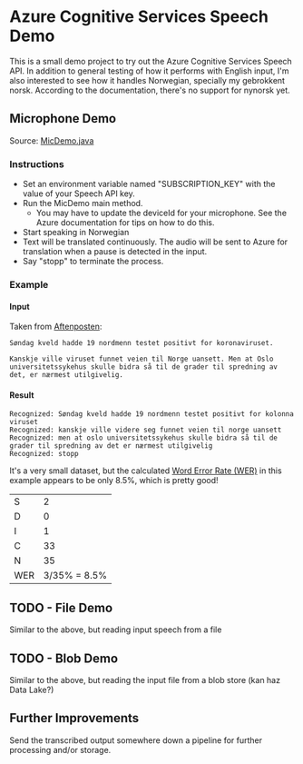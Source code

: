 # Azure Cognitive Services Speech Demo

This is a small demo project to try out the Azure Cognitive Services Speech API.
In addition to general testing of how it performs with English input, I'm also interested to see how it handles Norwegian, specially my gebrokkent norsk. According to the documentation, there's no support for nynorsk yet.

## Microphone Demo

Source: [MicDemo.java](src/main/java/com/garethwestern/azure/speech/MicDemo.java)

### Instructions

* Set an environment variable named "SUBSCRIPTION_KEY" with the value of your Speech API key.
* Run the MicDemo main method.
  * You may have to update the deviceId for your microphone. See the Azure documentation for tips on how to do this.
* Start speaking in Norwegian
* Text will be translated continuously. The audio will be sent to Azure for translation when a pause is detected in the input.
* Say "stopp" to terminate the process.

### Example

#### Input
Taken from [Aftenposten](https://www.aftenposten.no/meninger/kommentar/i/Jo4apm/norge-kan-stanse-koronaviruset-joacim-lund):
```
Søndag kveld hadde 19 nordmenn testet positivt for koronaviruset.

Kanskje ville viruset funnet veien til Norge uansett. Men at Oslo universitetssykehus skulle bidra så til de grader til spredning av det, er nærmest utilgivelig.
```

#### Result

```
Recognized: Søndag kveld hadde 19 nordmenn testet positivt for kolonna viruset
Recognized: kanskje ville videre seg funnet veien til norge uansett
Recognized: men at oslo universitetssykehus skulle bidra så til de grader til spredning av det er nærmest utilgivelig
Recognized: stopp
```

It's a very small dataset, but the calculated [Word Error Rate (WER)](https://docs.microsoft.com/en-us/azure/cognitive-services/speech-service/how-to-custom-speech-evaluate-data) in this example appears to be only 8.5%, which is pretty good!

|     |              |
|-----|--------------|
| S   | 2            |
| D   | 0            |
| I   | 1            |
| C   | 33           |
| N   | 35           |
| WER | 3/35% = 8.5% |

## TODO - File Demo

Similar to the above, but reading input speech from a file

## TODO - Blob Demo

Similar to the above, but reading the input file from a blob store (kan haz Data Lake?)

## Further Improvements
Send the transcribed output somewhere down a pipeline for further processing and/or storage.